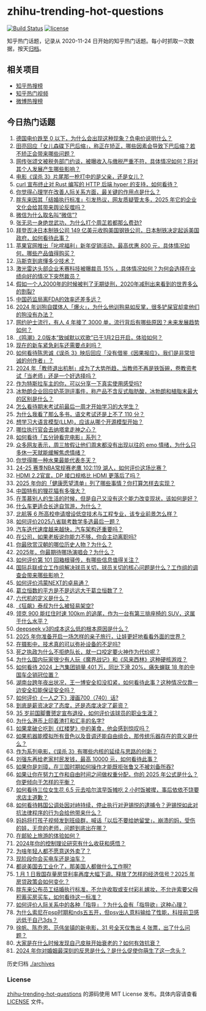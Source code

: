 # zhihu-trending-hot-questions

[![Build Status](https://github.com/justjavac/zhihu-trending-hot-questions/workflows/ci/badge.svg?branch=master)](https://github.com/justjavac/zhihu-trending-hot-questions/actions)
[![license](https://img.shields.io/github/license/justjavac/zhihu-trending-hot-questions)](https://github.com/justjavac/zhihu-trending-hot-questions/blob/master/LICENSE)

知乎热门话题，记录从 2020-11-24
日开始的知乎热门话题。每小时抓取一次数据，按天[归档](./archives)。

## 相关项目

- [知乎热搜榜](https://github.com/justjavac/zhihu-trending-top-search)
- [知乎热门视频](https://github.com/justjavac/zhihu-trending-hot-video)
- [微博热搜榜](https://github.com/justjavac/weibo-trending-hot-search)

## 今日热门话题

<!-- BEGIN -->
<!-- 最后更新时间 Sat Jan 04 2025 20:41:28 GMT+0800 (China Standard Time) -->

1. [德国电价跌至 0 以下，为什么会出现这种现象？负电价说明什么？](https://www.zhihu.com/question/8616317738)
1. [田亮回应「女儿森碟下巴后缩」，称正在矫正，哪些因素会导致下巴后缩？若不矫正会带来哪些问题？](https://www.zhihu.com/question/8599667762)
1. [网传张颂文被税务部门约谈，被曝收入与缴税严重不符，具体情况如何？将对其个人发展产生哪些影响？](https://www.zhihu.com/question/8590899203)
1. [电影《误杀 3》片尾那一枪打中的是父亲，还是女儿？](https://www.zhihu.com/question/8130742953)
1. [curl 宣布终止对 Rust 编写的 HTTP 后端 hyper 的支持，如何看待？](https://www.zhihu.com/question/7830636579)
1. [你觉得心理学在改善人际关系方面，最关键的作用点是什么？](https://www.zhihu.com/question/5901519425)
1. [胖东来因其「结婚执行标准」引发热议，网友质疑管太多，2025 年它的企业文化会给其带来舆论反噬吗？](https://www.zhihu.com/question/8638972870)
1. [微信为什么取名叫“微信”?](https://www.zhihu.com/question/21729048)
1. [张无忌一身绝世武功，为什么打个周芷若都那么费劲?](https://www.zhihu.com/question/8030921689)
1. [拜登否决日本制铁公司 149 亿美元收购美国钢铁公司，日本制铁决定起诉美国政府，如何看待此事？](https://www.zhihu.com/question/8431527853)
1. [苹果官网推出「叱咤福利」新年促销活动，最高优惠 800 元，具体情况如何，哪些产品值得购买？](https://www.zhihu.com/question/8511800242)
1. [马斯克到底懂多少技术？](https://www.zhihu.com/question/623114555)
1. [激光雷达头部企业禾赛科技被曝裁员 15% ，具体情况如何？为何会选择在业绩向好的情况下突然裁员？](https://www.zhihu.com/question/8506757944)
1. [假如一个人2000年的时候被判了无期徒刑，2020年减刑出来看到的世界多么的割裂?](https://www.zhihu.com/question/8266618208)
1. [中国药监局离FDA的效率还差多远？](https://www.zhihu.com/question/659310232)
1. [2024 年训狗自媒体人「爆火」，为什么他训狗易如反掌，很多铲屎官却拿他们的狗没有办法？](https://www.zhihu.com/question/6844097120)
1. [网约护士流行，有人 4 年接了 3000 单，流行背后有哪些原因？未来发展趋势如何？](https://www.zhihu.com/question/8448651433)
1. [《鸣潮》2.0版本“致缄默以欢歌”已于1月2日开启，体验如何？](https://www.zhihu.com/question/8509568201)
1. [现在的新车紧急刹车还需要点刹吗？](https://www.zhihu.com/question/447717535)
1. [如何看待陈思诚《误杀 3》映后回应「没有借鉴《因果报应》，我们是非常坦诚的创作者」？](https://www.zhihu.com/question/8597837094)
1. [2024 年「教师退出机制」成为了大势所趋，当教师不再是铁饭碗，卷教资考试「当老师」还是一个好选择吗？](https://www.zhihu.com/question/8535187820)
1. [作为特斯拉车主的你，可以分享一下真实使用感受吗?](https://www.zhihu.com/question/616358869)
1. [冰勃朗企业回应奶茶测评事件，称产品不含反式脂肪酸，冰勃朗和植脂末最大的区别是什么？](https://www.zhihu.com/question/8630449196)
1. [怎么看待期末考试前最后一周才开始学习的大学生？](https://www.zhihu.com/question/8342765707)
1. [为什么我看了那么多书，语文考试还是上不了 110 分？](https://www.zhihu.com/question/8105145306)
1. [想学习大语言模型(LLM)，应该从哪个开源模型开始？](https://www.zhihu.com/question/608820310)
1. [哪位执行官会去纳塔拿走神之心？](https://www.zhihu.com/question/8462494965)
1. [如何看待「五分钟看完电影」系列？](https://www.zhihu.com/question/61313877)
1. [众多网友表示，周三放假让他们周末都没有出现以往的 emo 情绪，为什么只多休一天就能缓解焦虑情绪？](https://www.zhihu.com/question/8577468131)
1. [你觉得哪一种水果最能代表冬天？](https://www.zhihu.com/question/4691878659)
1. [24-25 赛季NBA常规赛老鹰 102:119 湖人，如何评价这场比赛？](https://www.zhihu.com/question/8680851834)
1. [HDMI 2.2官宣，DP 接口规格比 HDMI 更落后了吗？](https://www.zhihu.com/question/8537991988)
1. [2025 年你的「健康愿望清单」列了哪些事情？你打算怎样去实现？](https://www.zhihu.com/question/6772766447)
1. [中国特有的狸花猫有多强大？](https://www.zhihu.com/question/423321345)
1. [在羡慕别人的生活的时候，但是自己又没有这个能力改变现状，该如何是好？](https://www.zhihu.com/question/8540745172)
1. [什么车更适合长途自驾游，为什么？](https://www.zhihu.com/question/509797303)
1. [北航等 6 所高校申请增设低空技术与工程专业，该专业前景怎么样？](https://www.zhihu.com/question/8298528656)
1. [如何评价2025八省联考数学多选最后一题？](https://www.zhihu.com/question/8618460195)
1. [汽车迭代速度越来越快，汽车架构还重要吗？](https://www.zhihu.com/question/8465476886)
1. [在公司，如果老板说你能力不够，你会主动离职吗?](https://www.zhihu.com/question/8505644733)
1. [你最欣赏汉朝的哪位历史人物？为什么？](https://www.zhihu.com/question/582668952)
1. [2025年，你最期待哪场演唱会？为什么？](https://www.zhihu.com/question/7180160114)
1. [如何评价第 101 回箱根驿传，有哪些信息值得关注？](https://www.zhihu.com/question/8515237179)
1. [国际乒联成立工作组解决球员关切，球员关切的核心问题是什么？工作组的调查会带来哪些影响？](https://www.zhihu.com/question/8626032099)
1. [如何评价鸿蒙NEXT的卓易通？](https://www.zhihu.com/question/6499113434)
1. [葛立恒数的平方是不是远远大于葛立恒数了？](https://www.zhihu.com/question/571668734)
1. [六代机的定义是什么？](https://www.zhihu.com/question/8442016138)
1. [《狂飙》泰叔为什么被轻易架空?](https://www.zhihu.com/question/582884066)
1. [领克 900 能扛住时速 100km 的追尾，作为一台有第三排座椅的 SUV，这属于什么水平？](https://www.zhihu.com/question/8630472800)
1. [deepseek v3的成本这么低的根本原因是什么？](https://www.zhihu.com/question/8423473404)
1. [2025 年你准备开启一场怎样的亲子旅行，让娃更好地看看外面的世界？](https://www.zhihu.com/question/7176271546)
1. [在摄影中，技术真的可以弥补设备的不足吗?](https://www.zhihu.com/question/7209341261)
1. [死之执政为什么不拒绝队长，就一口咬定要火神作为代价呢？](https://www.zhihu.com/question/8540445925)
1. [为什么国内玩家很少有人玩《魔界战记》和《风来西林》这种硬核游戏？](https://www.zhihu.com/question/7371043465)
1. [如何看待 2024 上汽集团销量 401 万，同比下滑 20%，痛失蝉联 18 年的中国车企销冠位置？](https://www.zhihu.com/question/8442831125)
1. [湖南台跨年夜出状况，王一博安全扣没扣紧，如何看待此事？这种情况仅靠一边安全扣能保证安全吗？](https://www.zhihu.com/question/8414402903)
1. [如何评价《一人之下》漫画700（740）话?](https://www.zhihu.com/question/8554004349)
1. [到底是薪资决定了态度，还是态度决定了薪资？](https://www.zhihu.com/question/8552961869)
1. [35 岁前国脚曹赟定宣布退役，如何评价该球员的职业生涯？](https://www.zhihu.com/question/8349404594)
1. [为什么港币上印着渣打和汇丰的名字?](https://www.zhihu.com/question/622711945)
1. [如果拿破仑吃到《红楼梦》中的美食，他会感到惊叹吗？](https://www.zhihu.com/question/3694288921)
1. [如果机器能模拟所有音色以及音调还能自由组合，那传统乐器存在的意义是什么？](https://www.zhihu.com/question/666890968)
1. [作为系列电影，《误杀 3》有哪些内核的延续与思路的创新？](https://www.zhihu.com/question/8522627137)
1. [刘强东再给老家村民发钱，最高 10000 元，如何看待此事？](https://www.zhihu.com/question/8528739933)
1. [如果你是刘璋，在三国时期如何操作才能既拒张鲁又不被刘备所吞?](https://www.zhihu.com/question/3094518992)
1. [如果让你在努力工作和自由时间之间做权重分配，你的 2025 年公式是什么？你更倾向于怎样的平衡？](https://www.zhihu.com/question/7090780000)
1. [如何看待三位女生花 6.5 元去哈尔滨早饭摊吃 2 小时饭被撵，事后依依不饶要求店主道歉？](https://www.zhihu.com/question/8547979881)
1. [如何看待韩国公调处因对峙持续，停止执行对尹锡悦的逮捕令？尹锡悦如此对抗法律程序的行为会给他带来什么？](https://www.zhihu.com/question/8595217556)
1. [妈妈将打孩子视频发到班级群，喊话「以后不要给她留堂」，崩溃的妈，受伤的娃，无奈的老师，问题到底出在哪？](https://www.zhihu.com/question/8425015279)
1. [在邮轮上旅游的体验如何？](https://www.zhihu.com/question/643857992)
1. [2024年你的控制理论研究有什么收获和感悟？](https://www.zhihu.com/question/5826356735)
1. [为啥年轻人都不愿意送外卖了？](https://www.zhihu.com/question/8489181499)
1. [现阶段你会买电车还是油车？](https://www.zhihu.com/question/1924636440)
1. [都说美国去工业化了，那美国人都做什么工作啊?](https://www.zhihu.com/question/641603330)
1. [1 月 1 日我国存量房贷利率再度大幅下调，释放了怎样的经济信号？2025 年房贷政策会如何变化？](https://www.zhihu.com/question/8519684913)
1. [胖东来公布员工结婚执行标准，不允许收取或支付彩礼嫁妆，不允许索要父母积蓄买房买车，如何看待这一标准？](https://www.zhihu.com/question/8612317214)
1. [如何评价人际关系中的各种「指导」？为什么会有「指导欲」这种心理？](https://www.zhihu.com/question/8305632078)
1. [为什么索尼在psp时期和nds五五开，但psv出人意料输给了性能，科技前卫感远低于自己3ds？](https://www.zhihu.com/question/7540905596)
1. [徐帆、陈乔恩、范伟坐镇的新电影，31 号全天仅售出 4 张票，出了什么问题？](https://www.zhihu.com/question/8453050064)
1. [大家是在什么时候发现自己皮肤开始衰老的？如何有效抗衰？](https://www.zhihu.com/question/2813083268)
1. [2024 年你对婚姻最深刻的反思是什么？是什么促使你萌生了这一念头？](https://www.zhihu.com/question/6752296932)

<!-- END -->

历史归档 [./archives](./archives)

### License

[zhihu-trending-hot-questions](https://github.com/justjavac/zhihu-trending-hot-questions)
的源码使用 MIT License 发布。具体内容请查看 [LICENSE](./LICENSE) 文件。
